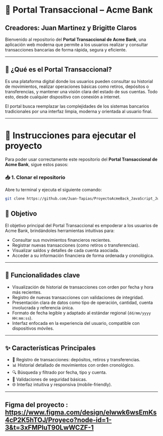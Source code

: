 # 🏦 Portal Transaccional – Acme Bank
**Creadores:** Juan Martinez y Brigitte Claros
---
Bienvenido al repositorio del **Portal Transaccional de Acme Bank**, una aplicación web moderna que permite a los usuarios realizar y consultar transacciones bancarias de forma rápida, segura y eficiente.

---
## 📌 ¿Qué es el Portal Transaccional?

Es una plataforma digital donde los usuarios pueden consultar su historial de movimientos, realizar operaciones básicas como retiros, depósitos o transferencias, y mantener una visión clara del estado de sus cuentas. Todo esto, desde cualquier dispositivo con conexión a internet.

El portal busca reemplazar las complejidades de los sistemas bancarios tradicionales por una interfaz limpia, moderna y orientada al usuario final.

---
# 🚀 Instrucciones para ejecutar el proyecto

Para poder usar correctamente este repositorio del **Portal Transaccional de Acme Bank**, sigue estos pasos:

### 📥 1. Clonar el repositorio

Abre tu terminal y ejecuta el siguiente comando:

```bash
git clone https://github.com/Juan-Tapias/ProyectoAcmeBack_JavaScript_JuanMartinez_BrigitteClaros.git
```

## 🎯 Objetivo

El objetivo principal del Portal Transaccional es empoderar a los usuarios de Acme Bank, brindándoles herramientas intuitivas para:

- Consultar sus movimientos financieros recientes.
- Registrar nuevas transacciones (como retiros o transferencias).
- Visualizar saldos y detalles de cada cuenta asociada.
- Acceder a su información financiera de forma ordenada y cronológica.

---

## 🧭 Funcionalidades clave

- Visualización de historial de transacciones con orden por fecha y hora más recientes.
- Registro de nuevas transacciones con validaciones de integridad.
- Presentación clara de datos como tipo de operación, cantidad, cuenta involucrada y referencia única.
- Formato de fecha legible y adaptado al estándar regional (`dd/mm/yyyy HH:mm:ss`).
- Interfaz enfocada en la experiencia del usuario, compatible con dispositivos móviles.

---

## ✨ Características Principales

- 📄 Registro de transacciones: depósitos, retiros y transferencias.
- 📊 Historial detallado de movimientos con orden cronológico.
- 🔍 Búsqueda y filtrado por fecha, tipo y cuenta.
- 🔐 Validaciones de seguridad básicas.
- 🌐 Interfaz intuitiva y responsiva (mobile-friendly).

---

## Figma del proyecto : https://www.figma.com/design/elwwk6wsEmKs4cP2K5hTOJ/Proyeco?node-id=1-3&t=3xFMPluT90LwWCZF-1